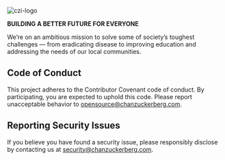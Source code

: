 ![czi-logo](https://github.com/chanzuckerberg/.github/assets/176307/a7005882-5a2b-40c5-969e-b1a49e8a1f3b)

**BUILDING A BETTER FUTURE FOR EVERYONE**

We’re on an ambitious mission to solve some of society’s toughest challenges — from eradicating disease to improving education and addressing the needs of our local communities.

## Code of Conduct
This project adheres to the Contributor Covenant code of conduct. By participating, you are expected to uphold this code. Please report unacceptable behavior to opensource@chanzuckerberg.com.

## Reporting Security Issues
If you believe you have found a security issue, please responsibly disclose by contacting us at security@chanzuckerberg.com.
